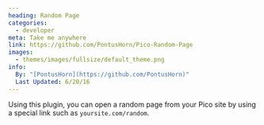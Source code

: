 ```yaml
---
heading: Random Page
categories:
  - developer
meta: Take me anywhere
link: https://github.com/PontusHorn/Pico-Random-Page
images:
  - themes/images/fullsize/default_theme.png
info:
  By: "[PontusHorn](https://github.com/PontusHorn)"
  Last Updated: 6/20/16
---
```


Using this plugin, you can open a random page from your Pico site by using a special link such as `yoursite.com/random`.

